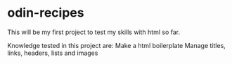 # odin-recipes
This will be my first project to test my skills with html so far.

Knowledge tested in this project are:
    Make a html boilerplate
    Manage titles, links, headers, lists and images
